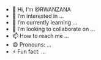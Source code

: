 - 👋 Hi, I’m @RWANZANA
- 👀 I’m interested in ...
- 🌱 I’m currently learning ...
- 💞️ I’m looking to collaborate on ...
- 📫 How to reach me ...
- 😄 Pronouns: ...
- ⚡ Fun fact: ...

<!---
RWANZANA/RWANZANA is a ✨ special ✨ repository because its `README.md` (this file) appears on your GitHub profile.
You can click the Preview link to take a look at your changes.
--->
